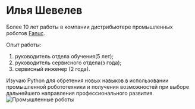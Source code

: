 # Илья Шевелев

Более 10 лет работы в компании дистрибьютере промышленных роботов [Fanuc](https://www.fanuc.eu/tr/en).

Опыт работы:
1. руководитель отдела обучения(5 лет);
2. руководитель сервисного отдела(з года);
3. сервисный инженер (2 года).

Изучаю Python для обретения новых навыков в использовании промышленной робототехники и получения возможностей при выборе дальнейшего направления профессионального развития.
![Промышленные роботы][def]

[def]: https://www.fanuc.eu/~/media/corporate/products/robots/generic/1600x560/hea-ro-gm_prrange-2.png?h=560&la=en&w=1600
